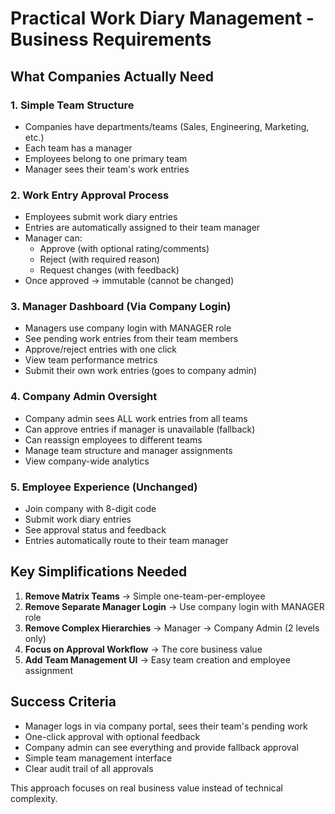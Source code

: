 # Practical Work Diary Management - Business Requirements

## What Companies Actually Need

### 1. Simple Team Structure
- Companies have departments/teams (Sales, Engineering, Marketing, etc.)
- Each team has a manager
- Employees belong to one primary team
- Manager sees their team's work entries

### 2. Work Entry Approval Process
- Employees submit work diary entries
- Entries are automatically assigned to their team manager
- Manager can:
  - Approve (with optional rating/comments)
  - Reject (with required reason)
  - Request changes (with feedback)
- Once approved → immutable (cannot be changed)

### 3. Manager Dashboard (Via Company Login)
- Managers use company login with MANAGER role
- See pending work entries from their team members
- Approve/reject entries with one click
- View team performance metrics
- Submit their own work entries (goes to company admin)

### 4. Company Admin Oversight
- Company admin sees ALL work entries from all teams
- Can approve entries if manager is unavailable (fallback)
- Can reassign employees to different teams
- Manage team structure and manager assignments
- View company-wide analytics

### 5. Employee Experience (Unchanged)
- Join company with 8-digit code
- Submit work diary entries
- See approval status and feedback
- Entries automatically route to their team manager

## Key Simplifications Needed

1. **Remove Matrix Teams** → Simple one-team-per-employee
2. **Remove Separate Manager Login** → Use company login with MANAGER role
3. **Remove Complex Hierarchies** → Manager → Company Admin (2 levels only)
4. **Focus on Approval Workflow** → The core business value
5. **Add Team Management UI** → Easy team creation and employee assignment

## Success Criteria
- Manager logs in via company portal, sees their team's pending work
- One-click approval with optional feedback
- Company admin can see everything and provide fallback approval
- Simple team management interface
- Clear audit trail of all approvals

This approach focuses on real business value instead of technical complexity.